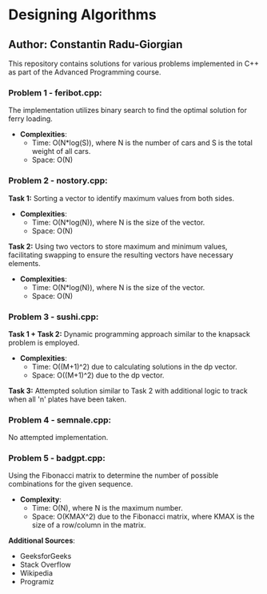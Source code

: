 # Designing Algorithms

## Author: Constantin Radu-Giorgian

This repository contains solutions for various problems implemented in C++ as part of the Advanced Programming course.

### Problem 1 - feribot.cpp:
The implementation utilizes binary search to find the optimal solution for ferry loading.

- **Complexities**:
  - Time: O(N*log(S)), where N is the number of cars and S is the total weight of all cars.
  - Space: O(N)

### Problem 2 - nostory.cpp:

**Task 1:**
Sorting a vector to identify maximum values from both sides.

- **Complexities**:
  - Time: O(N*log(N)), where N is the size of the vector.
  - Space: O(N)

**Task 2:**
Using two vectors to store maximum and minimum values, facilitating swapping to ensure the resulting vectors have necessary elements.

- **Complexities**:
  - Time: O(N*log(N)), where N is the size of the vector.
  - Space: O(N)

### Problem 3 - sushi.cpp:

**Task 1 + Task 2:**
Dynamic programming approach similar to the knapsack problem is employed.

- **Complexities**:
  - Time: O((M+1)^2) due to calculating solutions in the dp vector.
  - Space: O((M+1)^2) due to the dp vector.

**Task 3:**
Attempted solution similar to Task 2 with additional logic to track when all 'n' plates have been taken.

### Problem 4 - semnale.cpp:
No attempted implementation.

### Problem 5 - badgpt.cpp:
Using the Fibonacci matrix to determine the number of possible combinations for the given sequence.

- **Complexity**:
  - Time: O(N), where N is the maximum number.
  - Space: O(KMAX^2) due to the Fibonacci matrix, where KMAX is the size of a row/column in the matrix.

**Additional Sources**:
- GeeksforGeeks
- Stack Overflow
- Wikipedia
- Programiz
